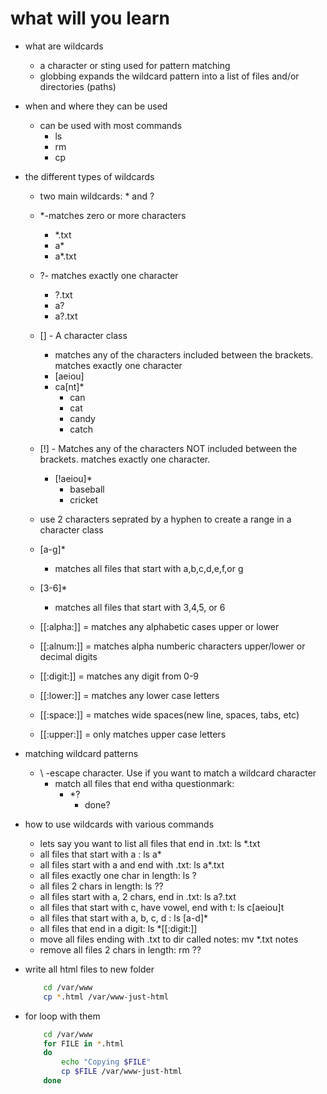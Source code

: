 # what will you learn
* what are wildcards
    * a character or sting used for pattern matching
    * globbing expands the wildcard pattern into a list of files and/or directories (paths)
* when and where they can be used
    * can be used with most commands
        * ls
        * rm
        * cp
* the different types of wildcards
    * two main wildcards: * and ?
    * *-matches zero or more characters
        * *.txt
        * a*
        * a*.txt 
    * ?- matches exactly one character
        * ?.txt
        * a?
        * a?.txt
    *  [] - A character class
        * matches any of the characters included between the brackets. matches exactly one character
        * [aeiou]
        * ca[nt]*
            * can
            * cat
            * candy
            * catch
    * [!] - Matches any of the characters NOT included between the brackets. matches exactly one character.
        * [!aeiou]*
            * baseball
            * cricket

    * use 2 characters seprated by a hyphen to create a range in a character class
    * [a-g]*
        * matches all files that start with a,b,c,d,e,f,or g
    * [3-6]* 
        * matches all files that start with 3,4,5, or 6
    
    * [[:alpha:]] = matches any alphabetic cases upper or lower
    * [[:alnum:]] = matches alpha numberic characters upper/lower or decimal digits 
    * [[:digit:]] = matches any digit from 0-9
    * [[:lower:]] = matches any lower case letters
    * [[:space:]] = matches wide spaces(new line, spaces, tabs, etc)
    * [[:upper:]] = only matches upper case letters

* matching wildcard patterns
    * \ -escape character. Use if you want to match a wildcard character
        * match all files that end witha questionmark:
            * *\?
                * done?

* how to use wildcards with various commands
    * lets say you want to list all files that end in .txt: ls *.txt
    * all files that start with a : ls a*
    * all files start with a and end with .txt: ls a*.txt
    * all files exactly one char in length: ls ?
    * all files 2 chars in length: ls ??
    * all files start with a, 2 chars, end in .txt: ls a?.txt
    * all files that start with c, have vowel, end with t: ls c[aeiou]t
    * all files that start with a, b, c, d : ls [a-d]*
    * all files that end in a digit: ls *[[:digit:]]
    * move all files ending with .txt to dir  called notes: mv *.txt notes
    * remove all files 2 chars in length: rm ??

* write all html files to new folder
    ```bash
        cd /var/www
        cp *.html /var/www-just-html
    ```

* for loop with them
    ```bash
        cd /var/www
        for FILE in *.html
        do
            echo "Copying $FILE"
            cp $FILE /var/www-just-html
        done
    ```

